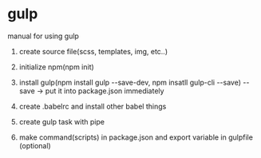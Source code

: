 # gulp

manual for using gulp

1. create source file(scss, templates, img, etc..)

2. initialize npm(npm init)

3. install gulp(npm install gulp --save-dev, npm insatll gulp-cli --save)
   --save -> put it into package.json immediately

4. create .babelrc and install other babel things

5. create gulp task with pipe

6. make command(scripts) in package.json and export variable in gulpfile (optional)
